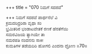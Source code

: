 +++
title = "070 ನಿಮಗೆ ಸದರವೆ"

+++
ನಿಮಗೆ ಸದರವೆ ಪಾರ್ಥನೆಲೆ ವಿ  
ಕ್ರಮದರಿದ್ರರಿರಾ ವೃಥಾ ಸಂ  
ಭ್ರಮಿತರಿರ ಭಂಡಾಟವೇತಕೆ ರಣಕೆ ಹೆರತೆಗೆಯಿ  
ಸಮರವಿಜಯ ತ್ಯಾಗಿಯೇ ತಾ  
ನಮರಪತಿ ನಂದನನು ಸಾಕೀ  
ಕುಮತಿಗಳ ತಡೆಯದಿರಿ ಹೋಗಲಿ ಎಂದನಾ ದ್ರೋಣ     ॥70॥